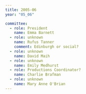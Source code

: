 ```yaml
---
title: 2005-06
year: "05_06"

committee:
  - role: President
    name: Emma Barnett
  - role: unknown
    name: Rufus Tanner
    comment: Edinburgh or social?
  - role: unknown
    name: David Maih
  - role: unknown
    name: Emily Medhurst
  - role: Productions Coordinator?
    name: Charlie Brafman
  - role: unknown
    name: Mary Anne O'Brian
---
```


